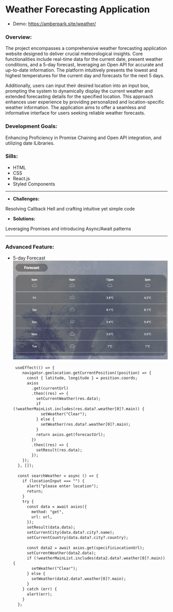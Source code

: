 # Weather Forecasting Application
+ Demo: https://amberpark.site/weather/

  
### **Overview:**
The project encompasses a comprehensive weather forecasting application website designed to deliver crucial meteorological insights. Core functionalities include real-time data for the current date, present weather conditions, and a 5-day forecast, leveraging an Open API for accurate and up-to-date information. The platform intuitively presents the lowest and highest temperatures for the current day and forecasts for the next 5 days.

Additionally, users can input their desired location into an input box, prompting the system to dynamically display the current weather and extended forecasting details for the specified location. This approach enhances user experience by providing personalized and location-specific weather information. The application aims to offer a seamless and informative interface for users seeking reliable weather forecasts.

### **Development Goals:** 
Enhancing Proficiency in Promise Chaining and Open API integration, and utilizing date lLibraries.

### **Sills:** 
+ HTML
+ CSS
+ React.js
+ Styled Components

-------
+ **Challenges:**

Resolving Callback Hell and crafting intuitive yet simple code

+ **Solutions:**

Leveraging Promises and introducing Async/Await patterns

-------
### **Advanced Feature:** 
+ 5-day Forecast
![forecast](https://github.com/ParkAmber/frontend-portfolio-weather/blob/main/forecast.png)


       useEffect(() => {
          navigator.geolocation.getCurrentPosition((position) => {
            const { latitude, longitude } = position.coords;
            axios
              .get(currentUrl)
              .then((res) => {
                setCurrentWeather(res.data);
                if (!weatherMainList.includes(res.data?.weather[0]?.main)) {
                  setWeather("Clear");
                } else {
                  setWeather(res.data?.weather[0]?.main);
                }
                return axios.get(forecastUrl);
              })
              .then((res) => {
                setResult(res.data);
              });
          });
        }, []);

        const searchWeather = async () => {
          if (locationInput === "") {
            alert("please enter location");
            return;
          }
          try {
            const data = await axios({
              method: "get",
              url: url,
            });
            setResult(data.data);
            setCurrentCity(data.data?.city?.name);
            setCurrentCountry(data.data?.city?.country);
      
            const data2 = await axios.get(specificLocationUrl);
            setCurrentWeather(data2.data);
            if (!weatherMainList.includes(data2.data?.weather[0]?.main)) {
              setWeather("Clear");
            } else {
              setWeather(data2.data?.weather[0]?.main);
            }
          } catch (err) {
            alert(err);
          }
        };

